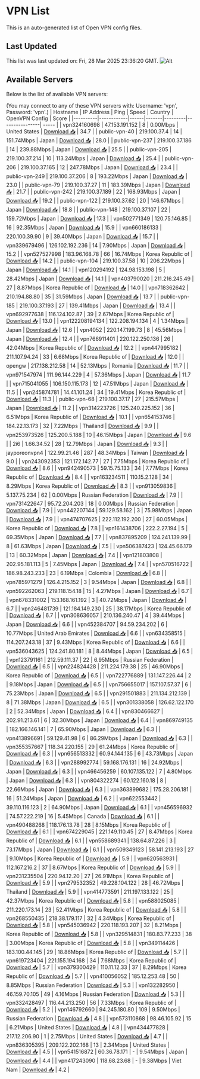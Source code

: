 # VPN List

This is an auto-generated list of Open VPN config files.

## Last Updated

This list was last updated on: Fri, 28 Mar 2025 23:36:20 GMT.
![Alt](https://repobeats.axiom.co/api/embed/186b98318ef1479477931607c1ad7d823f12451f.svg "Repobeats analytics image")

## Available Servers

Below is the list of available VPN servers:

(You may connect to any of these VPN servers with: Username: 'vpn', Password: 'vpn'.)
| Hostname | IP Address | Ping | Speed | Country | OpenVPN Config | Score |
|----------|------------|------|-------|---------|----------------| ----- |
| vpn324160698 | 47.153.191.152 | 8 | 0.00Mbps | United States | [Download 📥](./configs/server_0_US.ovpn) | 34.7 |
| public-vpn-40 | 219.100.37.4 | 14 | 151.74Mbps | Japan | [Download 📥](./configs/server_1_JP.ovpn) | 28.0 |
| public-vpn-237 | 219.100.37.186 | 14 | 239.88Mbps | Japan | [Download 📥](./configs/server_2_JP.ovpn) | 25.5 |
| public-vpn-205 | 219.100.37.214 | 10 | 113.24Mbps | Japan | [Download 📥](./configs/server_3_JP.ovpn) | 25.4 |
| public-vpn-206 | 219.100.37.165 | 12 | 247.78Mbps | Japan | [Download 📥](./configs/server_4_JP.ovpn) | 23.4 |
| public-vpn-249 | 219.100.37.206 | 8 | 193.22Mbps | Japan | [Download 📥](./configs/server_5_JP.ovpn) | 23.0 |
| public-vpn-79 | 219.100.37.27 | 11 | 183.39Mbps | Japan | [Download 📥](./configs/server_6_JP.ovpn) | 21.7 |
| public-vpn-242 | 219.100.37.189 | 22 | 168.93Mbps | Japan | [Download 📥](./configs/server_7_JP.ovpn) | 19.2 |
| public-vpn-122 | 219.100.37.62 | 20 | 146.67Mbps | Japan | [Download 📥](./configs/server_8_JP.ovpn) | 18.8 |
| public-vpn-148 | 219.100.37.107 | 22 | 159.72Mbps | Japan | [Download 📥](./configs/server_9_JP.ovpn) | 17.3 |
| vpn502771349 | 120.75.146.85 | 16 | 92.35Mbps | Japan | [Download 📥](./configs/server_10_JP.ovpn) | 15.9 |
| vpn660186133 | 220.100.39.90 | 9 | 39.40Mbps | Japan | [Download 📥](./configs/server_11_JP.ovpn) | 15.7 |
| vpn339679496 | 126.102.192.236 | 14 | 7.90Mbps | Japan | [Download 📥](./configs/server_12_JP.ovpn) | 15.2 |
| vpn527527998 | 183.96.168.78 | 66 | 16.74Mbps | Korea Republic of | [Download 📥](./configs/server_13_KR.ovpn) | 14.2 |
| public-vpn-104 | 219.100.37.58 | 10 | 206.22Mbps | Japan | [Download 📥](./configs/server_14_JP.ovpn) | 14.1 |
| vpn120294192 | 124.98.153.198 | 5 | 28.42Mbps | Japan | [Download 📥](./configs/server_15_JP.ovpn) | 14.1 |
| vpn403790020 | 211.216.245.49 | 27 | 8.87Mbps | Korea Republic of | [Download 📥](./configs/server_16_KR.ovpn) | 14.0 |
| vpn718362642 | 210.194.88.80 | 35 | 31.59Mbps | Japan | [Download 📥](./configs/server_17_JP.ovpn) | 13.7 |
| public-vpn-185 | 219.100.37.193 | 27 | 139.41Mbps | Japan | [Download 📥](./configs/server_18_JP.ovpn) | 13.4 |
| vpn692977638 | 116.124.102.87 | 39 | 2.67Mbps | Korea Republic of | [Download 📥](./configs/server_19_KR.ovpn) | 13.0 |
| vpn122208194134 | 122.208.194.134 | 4 | 1.34Mbps | Japan | [Download 📥](./configs/server_20_JP.ovpn) | 12.6 |
| vpn4052 | 220.147.199.73 | 8 | 45.56Mbps | Japan | [Download 📥](./configs/server_21_JP.ovpn) | 12.4 |
| vpn766911401 | 220.122.250.136 | 26 | 42.04Mbps | Korea Republic of | [Download 📥](./configs/server_22_KR.ovpn) | 12.2 |
| vpn447995182 | 211.107.94.24 | 33 | 6.68Mbps | Korea Republic of | [Download 📥](./configs/server_23_KR.ovpn) | 12.0 |
| opengw | 217.138.212.58 | 14 | 52.13Mbps | Romania | [Download 📥](./configs/server_24_RO.ovpn) | 11.7 |
| vpn971547974 | 111.96.144.229 | 4 | 57.36Mbps | Japan | [Download 📥](./configs/server_25_JP.ovpn) | 11.7 |
| vpn715041055 | 106.150.115.173 | 12 | 47.51Mbps | Japan | [Download 📥](./configs/server_26_JP.ovpn) | 11.5 |
| vpn245874781 | 14.41.101.24 | 34 | 19.41Mbps | Korea Republic of | [Download 📥](./configs/server_27_KR.ovpn) | 11.3 |
| public-vpn-68 | 219.100.37.17 | 27 | 215.57Mbps | Japan | [Download 📥](./configs/server_28_JP.ovpn) | 11.2 |
| vpn314223726 | 125.240.225.152 | 36 | 6.51Mbps | Korea Republic of | [Download 📥](./configs/server_29_KR.ovpn) | 10.1 |
| vpn654153746 | 184.22.13.173 | 32 | 7.22Mbps | Thailand | [Download 📥](./configs/server_30_TH.ovpn) | 9.9 |
| vpn253973526 | 125.200.5.188 | 10 | 46.15Mbps | Japan | [Download 📥](./configs/server_31_JP.ovpn) | 9.6 |
| 2i6 | 1.66.34.52 | 28 | 12.79Mbps | Japan | [Download 📥](./configs/server_32_JP.ovpn) | 9.3 |
| jayporeonvpn4 | 122.99.21.46 | 287 | 48.34Mbps | Taiwan | [Download 📥](./configs/server_33_TW.ovpn) | 9.0 |
| vpn243092353 | 121.172.142.77 | 27 | 7.75Mbps | Korea Republic of | [Download 📥](./configs/server_34_KR.ovpn) | 8.6 |
| vpn942490573 | 59.15.75.133 | 34 | 7.77Mbps | Korea Republic of | [Download 📥](./configs/server_35_KR.ovpn) | 8.4 |
| vpn163234511 | 110.15.2.128 | 34 | 8.29Mbps | Korea Republic of | [Download 📥](./configs/server_36_KR.ovpn) | 8.3 |
| vpn913059836 | 5.137.75.234 | 62 | 0.00Mbps | Russian Federation | [Download 📥](./configs/server_37_RU.ovpn) | 7.9 |
| vpn731422647 | 95.72.204.203 | 18 | 0.00Mbps | Russian Federation | [Download 📥](./configs/server_38_RU.ovpn) | 7.9 |
| vpn442207144 | 59.129.58.162 | 3 | 75.98Mbps | Japan | [Download 📥](./configs/server_39_JP.ovpn) | 7.9 |
| vpn474707625 | 222.112.192.200 | 27 | 60.05Mbps | Korea Republic of | [Download 📥](./configs/server_40_KR.ovpn) | 7.8 |
| vpn161438706 | 222.2.27.194 | 5 | 69.35Mbps | Japan | [Download 📥](./configs/server_41_JP.ovpn) | 7.7 |
| vpn837895209 | 124.241.139.99 | 8 | 61.63Mbps | Japan | [Download 📥](./configs/server_42_JP.ovpn) | 7.5 |
| vpn506387423 | 124.45.66.179 | 13 | 60.32Mbps | Japan | [Download 📥](./configs/server_43_JP.ovpn) | 7.4 |
| vpn121803808 | 202.95.181.113 | 5 | 7.45Mbps | Japan | [Download 📥](./configs/server_44_JP.ovpn) | 7.4 |
| vpn570516722 | 186.98.243.233 | 23 | 6.19Mbps | Colombia | [Download 📥](./configs/server_45_CO.ovpn) | 6.8 |
| vpn785971279 | 126.4.215.152 | 3 | 9.54Mbps | Japan | [Download 📥](./configs/server_46_JP.ovpn) | 6.8 |
| vpn592262063 | 219.118.154.18 | 15 | 4.27Mbps | Japan | [Download 📥](./configs/server_47_JP.ovpn) | 6.7 |
| vpn678331002 | 153.168.161.192 | 3 | 40.72Mbps | Japan | [Download 📥](./configs/server_48_JP.ovpn) | 6.7 |
| vpn246481739 | 121.184.149.230 | 25 | 38.17Mbps | Korea Republic of | [Download 📥](./configs/server_49_KR.ovpn) | 6.7 |
| vpn308636057 | 210.136.240.47 | 4 | 39.44Mbps | Japan | [Download 📥](./configs/server_50_JP.ovpn) | 6.6 |
| vpn452384707 | 94.59.234.202 | 6 | 10.77Mbps | United Arab Emirates | [Download 📥](./configs/server_51_AE.ovpn) | 6.6 |
| vpn634358515 | 114.207.243.18 | 37 | 9.43Mbps | Korea Republic of | [Download 📥](./configs/server_52_KR.ovpn) | 6.6 |
| vpn536043625 | 124.241.80.181 | 8 | 8.44Mbps | Japan | [Download 📥](./configs/server_53_JP.ovpn) | 6.5 |
| vpn123791161 | 212.59.111.37 | 22 | 6.95Mbps | Russian Federation | [Download 📥](./configs/server_54_RU.ovpn) | 6.5 |
| vpn224824428 | 211.224.179.38 | 25 | 46.90Mbps | Korea Republic of | [Download 📥](./configs/server_55_KR.ovpn) | 6.5 |
| vpn722776889 | 131.147.226.44 | 2 | 9.18Mbps | Japan | [Download 📥](./configs/server_56_JP.ovpn) | 6.5 |
| vpn756655017 | 157.107.57.37 | 6 | 75.23Mbps | Japan | [Download 📥](./configs/server_57_JP.ovpn) | 6.5 |
| vpn291501883 | 211.134.212.139 | 8 | 71.38Mbps | Japan | [Download 📥](./configs/server_58_JP.ovpn) | 6.5 |
| vpn301338058 | 126.62.122.170 | 2 | 52.34Mbps | Japan | [Download 📥](./configs/server_59_JP.ovpn) | 6.4 |
| vpn830466627 | 202.91.213.61 | 6 | 32.30Mbps | Japan | [Download 📥](./configs/server_60_JP.ovpn) | 6.4 |
| vpn869749135 | 182.166.146.141 | 7 | 65.90Mbps | Japan | [Download 📥](./configs/server_61_JP.ovpn) | 6.3 |
| vpn413896691 | 59.129.41.98 | 6 | 86.29Mbps | Japan | [Download 📥](./configs/server_62_JP.ovpn) | 6.3 |
| vpn355357667 | 118.34.220.155 | 29 | 61.24Mbps | Korea Republic of | [Download 📥](./configs/server_63_KR.ovpn) | 6.3 |
| vpn656513332 | 60.94.144.135 | 6 | 43.73Mbps | Japan | [Download 📥](./configs/server_64_JP.ovpn) | 6.3 |
| vpn288992774 | 59.168.176.131 | 16 | 24.92Mbps | Japan | [Download 📥](./configs/server_65_JP.ovpn) | 6.3 |
| vpn466456259 | 60.107.135.122 | 7 | 4.80Mbps | Japan | [Download 📥](./configs/server_66_JP.ovpn) | 6.3 |
| vpn804322274 | 60.122.160.18 | 8 | 22.66Mbps | Japan | [Download 📥](./configs/server_67_JP.ovpn) | 6.3 |
| vpn363899682 | 175.28.206.181 | 16 | 51.24Mbps | Japan | [Download 📥](./configs/server_68_JP.ovpn) | 6.2 |
| vpn622553442 | 39.110.116.123 | 2 | 64.90Mbps | Japan | [Download 📥](./configs/server_69_JP.ovpn) | 6.1 |
| vpn456596932 | 74.57.222.219 | 16 | 5.45Mbps | Canada | [Download 📥](./configs/server_70_CA.ovpn) | 6.1 |
| vpn490488268 | 118.176.13.78 | 28 | 8.15Mbps | Korea Republic of | [Download 📥](./configs/server_71_KR.ovpn) | 6.1 |
| vpn674229045 | 221.149.110.45 | 27 | 8.47Mbps | Korea Republic of | [Download 📥](./configs/server_72_KR.ovpn) | 6.1 |
| vpn558689341 | 138.64.87.226 | 3 | 73.17Mbps | Japan | [Download 📥](./configs/server_73_JP.ovpn) | 6.1 |
| vpn509349123 | 58.141.213.193 | 27 | 9.10Mbps | Korea Republic of | [Download 📥](./configs/server_74_KR.ovpn) | 5.9 |
| vpn620563931 | 112.167.216.2 | 37 | 8.67Mbps | Korea Republic of | [Download 📥](./configs/server_75_KR.ovpn) | 5.9 |
| vpn231235504 | 220.94.12.20 | 27 | 26.91Mbps | Korea Republic of | [Download 📥](./configs/server_76_KR.ovpn) | 5.9 |
| vpn279532352 | 49.228.104.122 | 28 | 46.72Mbps | Thailand | [Download 📥](./configs/server_77_TH.ovpn) | 5.9 |
| vpn414773591 | 211.197.133.122 | 25 | 42.37Mbps | Korea Republic of | [Download 📥](./configs/server_78_KR.ovpn) | 5.8 |
| vpn588025085 | 211.220.173.14 | 23 | 52.41Mbps | Korea Republic of | [Download 📥](./configs/server_79_KR.ovpn) | 5.8 |
| vpn268550435 | 218.38.179.117 | 32 | 4.34Mbps | Korea Republic of | [Download 📥](./configs/server_80_KR.ovpn) | 5.8 |
| vpn545036942 | 220.118.193.207 | 32 | 8.21Mbps | Korea Republic of | [Download 📥](./configs/server_81_KR.ovpn) | 5.8 |
| vpn329514831 | 180.83.77.233 | 38 | 3.00Mbps | Korea Republic of | [Download 📥](./configs/server_82_KR.ovpn) | 5.8 |
| vpn349114426 | 183.100.44.145 | 29 | 18.86Mbps | Korea Republic of | [Download 📥](./configs/server_83_KR.ovpn) | 5.7 |
| vpn619723404 | 221.155.194.168 | 34 | 7.68Mbps | Korea Republic of | [Download 📥](./configs/server_84_KR.ovpn) | 5.7 |
| vpn379300429 | 110.11.12.33 | 37 | 8.29Mbps | Korea Republic of | [Download 📥](./configs/server_85_KR.ovpn) | 5.7 |
| vpn410056052 | 185.12.253.48 | 50 | 8.85Mbps | Russian Federation | [Download 📥](./configs/server_86_RU.ovpn) | 5.3 |
| vpn132282950 | 46.159.70.105 | 49 | 4.16Mbps | Russian Federation | [Download 📥](./configs/server_87_RU.ovpn) | 5.3 |
| vpn332428497 | 116.44.213.250 | 56 | 7.33Mbps | Korea Republic of | [Download 📥](./configs/server_88_KR.ovpn) | 5.2 |
| vpn146792660 | 94.245.180.80 | 109 | 9.50Mbps | Russian Federation | [Download 📥](./configs/server_89_RU.ovpn) | 4.8 |
| vpn573110868 | 98.46.105.92 | 15 | 6.21Mbps | United States | [Download 📥](./configs/server_90_US.ovpn) | 4.8 |
| vpn434477828 | 217.12.206.90 | 1 | 2.75Mbps | United States | [Download 📥](./configs/server_91_US.ovpn) | 4.7 |
| vpn836305395 | 209.122.202.168 | 13 | 2.34Mbps | United States | [Download 📥](./configs/server_92_US.ovpn) | 4.5 |
| vpn541516872 | 60.36.78.171 | - | 9.54Mbps | Japan | [Download 📥](./configs/server_93_JP.ovpn) | 4.4 |
| vpn417243090 | 118.68.23.68 | - | 9.38Mbps | Viet Nam | [Download 📥](./configs/server_94_VN.ovpn) | 4.2 |
